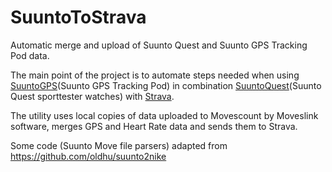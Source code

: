 # SuuntoToStrava

Automatic merge and upload of Suunto Quest and Suunto GPS Tracking Pod data.

The main point of the project is to automate steps needed when using [SuuntoGPS](Suunto GPS Tracking Pod)
in combination [SuuntoQuest](Suunto Quest sporttester watches) with [Strava](Strava).

The utility uses local copies of data uploaded to Movescount by Moveslink software, merges GPS and Heart Rate data and sends them to Strava.

Some code (Suunto Move file parsers) adapted from https://github.com/oldhu/suunto2nike

[SuuntoGPS]: http://www.suunto.com/Products/PODs/Suunto-GPS-Track-POD/
[SuuntoQuest]: http://www.suunto.com/sports-watch-collections/Suunto-Quest-Collection/
[Strava]: https://www.strava.com

